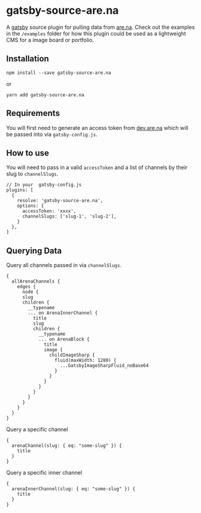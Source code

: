 # gatsby-source-are.na

A [gatsby](https://www.gatsbyjs.org/) source plugin for pulling data from [are.na](https://are.na/). Check out the examples in the `/examples` folder for how this plugin could be used as a lightweight CMS for a image board or portfolio.

## Installation

```
npm install --save gatsby-source-are.na
```

or

```
yarn add gatsby-source-are.na
```

## Requirements

You will first need to generate an access token from [dev.are.na](https://dev.are.na/) which will be passed into via `gatsby-config.js`.

## How to use

You will need to pass in a valid `accessToken` and a list of channels by their slug to `channelSlugs`.

```
// In your  gatsby-config.js
plugins: [
  {
    resolve: 'gatsby-source-are.na',
    options: {
      accessToken: 'xxxx',
      channelSlugs: ['slug-1', 'slug-2'],
    }
  },
]
```

## Querying Data

Query all channels passed in via `channelSlugs`.

```
{
  allArenaChannels {
    edges {
      node {
      slug
      children {
        __typename
        ... on ArenaInnerChannel {
          title
          slug
          children {
            __typename
            ... on ArenaBlock {
              title
              image {
                childImageSharp {
                  fluid(maxWidth: 1280) {
                    ...GatsbyImageSharpFluid_noBase64
                  }
                }
              }
            }
          }
        }
      }
    }
  }
}
```

Query a specific channel

```
{
  arenaChannel(slug: { eq: "some-slug" }) {
    title
  }
}
```

Query a specific inner channel

```
{
  arenaInnerChannel(slug: { eq: "some-slug" }) {
    title
  }
}
```
